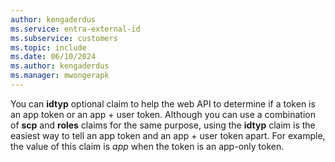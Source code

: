 ```yaml
---
author: kengaderdus
ms.service: entra-external-id
ms.subservice: customers
ms.topic: include
ms.date: 06/10/2024
ms.author: kengaderdus
ms.manager: mwongerapk
---
```

You can **idtyp** optional claim to help the web API to determine if a token is an app token or an app + user token. Although you can use a combination of **scp** and **roles** claims for the same purpose, using the **idtyp** claim is the easiest way to tell an app token and an app + user token apart. For example, the value of this claim is *app* when the token is an app-only token. 